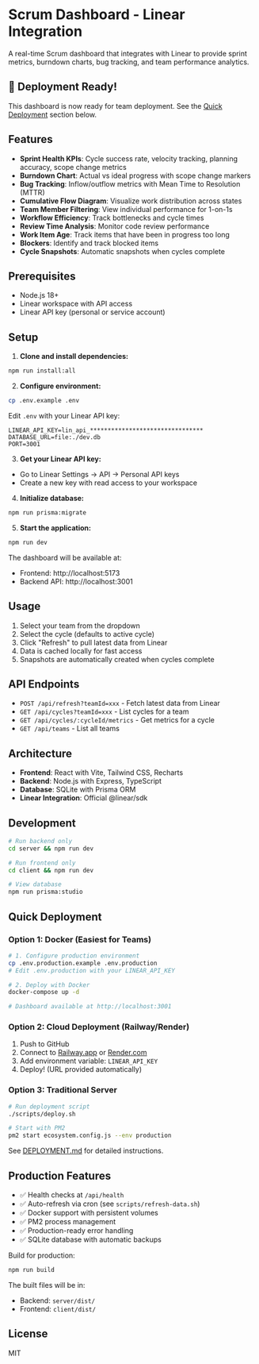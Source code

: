 # Scrum Dashboard - Linear Integration

A real-time Scrum dashboard that integrates with Linear to provide sprint metrics, burndown charts, bug tracking, and team performance analytics.

## 🚀 Deployment Ready!

This dashboard is now ready for team deployment. See the [Quick Deployment](#quick-deployment) section below.

## Features

- **Sprint Health KPIs**: Cycle success rate, velocity tracking, planning accuracy, scope change metrics
- **Burndown Chart**: Actual vs ideal progress with scope change markers
- **Bug Tracking**: Inflow/outflow metrics with Mean Time to Resolution (MTTR)
- **Cumulative Flow Diagram**: Visualize work distribution across states
- **Team Member Filtering**: View individual performance for 1-on-1s
- **Workflow Efficiency**: Track bottlenecks and cycle times
- **Review Time Analysis**: Monitor code review performance
- **Work Item Age**: Track items that have been in progress too long
- **Blockers**: Identify and track blocked items
- **Cycle Snapshots**: Automatic snapshots when cycles complete

## Prerequisites

- Node.js 18+ 
- Linear workspace with API access
- Linear API key (personal or service account)

## Setup

1. **Clone and install dependencies:**
```bash
npm run install:all
```

2. **Configure environment:**
```bash
cp .env.example .env
```

Edit `.env` with your Linear API key:
```
LINEAR_API_KEY=lin_api_********************************
DATABASE_URL=file:./dev.db
PORT=3001
```

3. **Get your Linear API key:**
- Go to Linear Settings → API → Personal API keys
- Create a new key with read access to your workspace

4. **Initialize database:**
```bash
npm run prisma:migrate
```

5. **Start the application:**
```bash
npm run dev
```

The dashboard will be available at:
- Frontend: http://localhost:5173
- Backend API: http://localhost:3001

## Usage

1. Select your team from the dropdown
2. Select the cycle (defaults to active cycle)
3. Click "Refresh" to pull latest data from Linear
4. Data is cached locally for fast access
5. Snapshots are automatically created when cycles complete

## API Endpoints

- `POST /api/refresh?teamId=xxx` - Fetch latest data from Linear
- `GET /api/cycles?teamId=xxx` - List cycles for a team
- `GET /api/cycles/:cycleId/metrics` - Get metrics for a cycle
- `GET /api/teams` - List all teams

## Architecture

- **Frontend**: React with Vite, Tailwind CSS, Recharts
- **Backend**: Node.js with Express, TypeScript
- **Database**: SQLite with Prisma ORM
- **Linear Integration**: Official @linear/sdk

## Development

```bash
# Run backend only
cd server && npm run dev

# Run frontend only  
cd client && npm run dev

# View database
npm run prisma:studio
```

## Quick Deployment

### Option 1: Docker (Easiest for Teams)
```bash
# 1. Configure production environment
cp .env.production.example .env.production
# Edit .env.production with your LINEAR_API_KEY

# 2. Deploy with Docker
docker-compose up -d

# Dashboard available at http://localhost:3001
```

### Option 2: Cloud Deployment (Railway/Render)
1. Push to GitHub
2. Connect to [Railway.app](https://railway.app) or [Render.com](https://render.com)
3. Add environment variable: `LINEAR_API_KEY`
4. Deploy! (URL provided automatically)

### Option 3: Traditional Server
```bash
# Run deployment script
./scripts/deploy.sh

# Start with PM2
pm2 start ecosystem.config.js --env production
```

See [DEPLOYMENT.md](./DEPLOYMENT.md) for detailed instructions.

## Production Features

- ✅ Health checks at `/api/health`
- ✅ Auto-refresh via cron (see `scripts/refresh-data.sh`)
- ✅ Docker support with persistent volumes
- ✅ PM2 process management
- ✅ Production-ready error handling
- ✅ SQLite database with automatic backups

Build for production:
```bash
npm run build
```

The built files will be in:
- Backend: `server/dist/`
- Frontend: `client/dist/`

## License

MIT